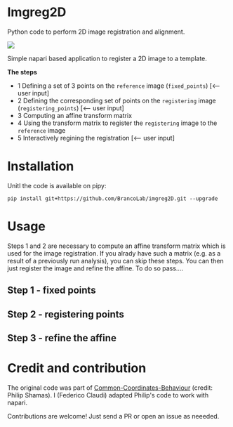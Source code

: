 # Imgreg2D
Python code to perform 2D image registration and alignment. 


![](media/demo.gif)


Simple napari based application to register a 2D image to a template. 


**The steps**
- 1 Defining a set of 3 points on the `reference` image (`fixed_points`) [<-- user input]
- 2 Defining the corresponding set of points on the `registering` image (`registering_points`) [<-- user input]
- 3 Computing an affine transform matrix 
- 4 Using the transform matrix to register the `registering` image to the `reference` image
- 5 Interactively regining the registration [<-- user input]


# Installation
Unitl the code is available on pipy:
```
pip install git+https://github.com/BrancoLab/imgreg2D.git --upgrade
```


# Usage
Steps 1 and 2 are necessary to compute an affine transform matrix which is used for the image registration. If you alrady have such a matrix (e.g. as a result of a previously run analysis), you can skip these steps. You can then just register the image and refine the affine. To do so pass....
## Step 1 - fixed points
## Step 2 - registering points
## Step 3 - refine the affine



# Credit and contribution
The original code was part of [Common-Coordinates-Behaviour](https://github.com/BrancoLab/Common-Coordinate-Behaviour) (credit: Philip Shamas). I (Federico Claudi) adapted Philip's code to work with napari.

Contributions are welcome! Just send a PR or open an issue as neeeded. 



